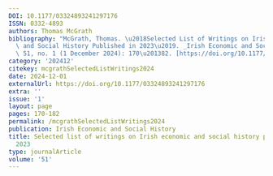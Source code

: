 ```yaml
---
DOI: 10.1177/03324893241297176
ISSN: 0332-4893
authors: Thomas McGrath
bibliography: "McGrath, Thomas. \u2018Selected List of Writings on Irish Economic\
  \ and Social History Published in 2023\u2019. _Irish Economic and Social History_\
  \ 51, no. 1 (1 December 2024): 170\u201382. [https://doi.org/10.1177/03324893241297176](https://doi.org/10.1177/03324893241297176)."
category: '202412'
citekey: mcgrathSelectedListWritings2024
date: 2024-12-01
externalUrl: https://doi.org/10.1177/03324893241297176
extra: ''
issue: '1'
layout: page
pages: 170-182
permalink: /mcgrathSelectedListWritings2024
publication: Irish Economic and Social History
title: Selected list of writings on Irish economic and social history published in
  2023
type: journalArticle
volume: '51'
---
```

